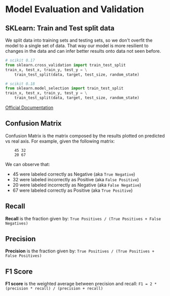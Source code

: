 # Model Evaluation and Validation

## SKLearn: Train and Test split data

We split data into training sets and testing sets, so we don't overfit the model to a single set of data. That way our model is more resilient to changes in the data and can infer better results onto data not seen before.

```python
# scikit 0.17
from sklearn.cross_validation import train_test_split
train_x, test_x, train_y, test_y = \
    train_test_split(data, target, test_size, random_state)

# scikit 0.18
from sklearn.model_selection import train_test_split
train_x, test_x, train_y, test_y = \
    train_test_split(data, target, test_size, random_state)
```

[Official Documentation](http://scikit-learn.org/stable/modules/cross_validation.html)

## Confusion Matrix

Confusion Matrix is the matrix composed by the results plotted on predicted vs real axis. For example, given the following matrix:

```
    45 32
    20 67
```

We can observe that:
- 45 were labeled correctly as Negative (aka `True Negative`)
- 32 were labeled incorrectly as Positive (aka `False Positive`)
- 20 were labeled incorrectly as Negative (aka `False Negative`)
- 67 were labeled correctly as Positive (aka `True Positive`)

## Recall

**Recall** is the fraction given by: `True Positives / (True Positives + False Negatives)`

## Precision

**Precision** is the fraction given by: `True Positives / (True Positives + False Positives)`  

## F1 Score

**F1 score** is the weighted average between precision and recall: `F1 = 2 * (precision * recall) / (precision + recall)`

